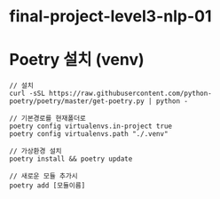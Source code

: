 # final-project-level3-nlp-01

# Poetry 설치 (venv)

```
// 설치
curl -sSL https://raw.githubusercontent.com/python-poetry/poetry/master/get-poetry.py | python -

// 기본경로를 현재폴더로
poetry config virtualenvs.in-project true
poetry config virtualenvs.path "./.venv"

// 가상환경 설치
poetry install && poetry update

// 새로운 모듈 추가시
poetry add [모듈이름]
```
